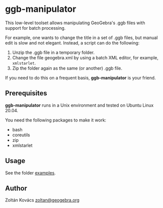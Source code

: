# ggb-manipulator

This low-level toolset allows manipulating GeoGebra's .ggb files with support for batch processing.

For example, one wants to change the title in a set of .ggb files, but manual edit is slow and not elegant.
Instead, a script can do the following:

1. Unzip the .ggb file in a temporary folder.
2. Change the file geogebra.xml by using a batch XML editor, for example, `xmlstarlet`.
3. Zip the folder again as the same (or another) .ggb file.

If you need to do this on a frequent basis, **ggb-manipulator** is your friend.

## Prerequisites

**ggb-manipulator** runs in a Unix environment and tested on Ubuntu Linux 20.04.

You need the following packages to make it work:

* bash
* coreutils
* zip
* xmlstarlet

## Usage

See the folder [examples](examples/).

## Author

Zoltán Kovács <zoltan@geogebra.org>
